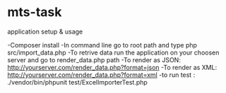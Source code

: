 # mts-task
 
application setup & usage

-Composer install
-In command line go to root path and type php src/import_data.php
-To retrive data run the application on your choosen server and go to render_data.php path
-To render as JSON: http://yourserver.com/render_data.php?format=json
-To render as XML: http://yourserver.com/render_data.php?format=xml
-to run test : ./vendor/bin/phpunit test/ExcelImporterTest.php 